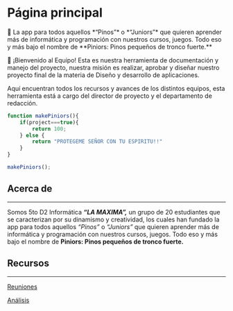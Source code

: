# Página principal

<aside>
🌲 La app para todos aquellos *“Pinos”* o *“Juniors”* que quieren aprender más de informática y programación con nuestros cursos, juegos. Todo eso y más bajo el nombre de **Piniors: Pinos pequeños de tronco fuerte.**

👋 ¡Bienvenido al Equipo! Esta es nuestra herramienta de documentación y manejo del proyecto, nuestra misión es realizar, aprobar y diseñar nuestro proyecto final de la materia de Diseño y desarrollo de aplicaciones.

Aquí encuentran todos los recursos y avances de los distintos equipos, esta herramienta está a cargo del director de proyecto y el departamento de redacción.

```js
function makePiniors(){
	if(project===true){
		return 100;
	} else {
		return "PROTEGEME SEÑOR CON TU ESPIRITU!!"
	}
}

makePiniors();
```

</aside>

## Acerca de

---

Somos 5to D2 Informática ***“LA MAXIMA”,*** un grupo de 20 estudiantes que se caracterizan por su dinamismo y creatividad, los cuales han fundado la app para todos aquellos *“Pinos”* o *“Juniors”* que quieren aprender más de informática y programación con nuestros cursos, juegos. Todo eso y más bajo el nombre de **Piniors: Pinos pequeños de tronco fuerte.**

## Recursos

---

[Reuniones](https://www.notion.so/Reuniones-b01ceea01cdc42dfbed0f037c6695465)

[Análisis](https://www.notion.so/An-lisis-69882ed19c184ec1aec5263a3e4e8559)
